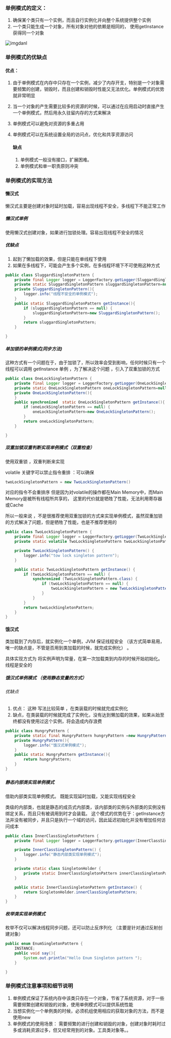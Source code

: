  

### 单例模式的定义：

1. 确保某个类只有一个实例，而且自行实例化并向整个系统提供整个实例
2. 一个类只能生成一个对象，所有对象对他的依赖是相同的， 使用getInstance 获得同一个对象

![img](D:\study\OboutDesign\doc\sgingleton.png)danl

### 单例模式的优缺点

#### 优点：

1. ​	由于单例模式在内存中只存在一个实例，减少了内存开支，特别是一个对象需要频繁的创建，销毁时，而且创建和销毁时性能又无法优化。单例模式的优势就非常明显

2. 当一个对象的产生需要比较多的资源的时候，可以通过在应用启动时直接产生一个单例模式，然后用永久驻留内存的方式来解决

3. 单例模式可以避免对资源的多重占用

4. 单例模式可以在系统设置全局的访问点，优化和共享资源访问

   #### 缺点

   1.  单例模式一般没有接口，扩展困难。
   2. 单例模式和单一职责原则冲突

### 单例模式的实现方法

#### 懒汉式

懒汉式主要是创建对象时延时加载，容易出现线程不安全，多线程下不能正常工作

##### 懒汉式单例

使用懒汉式创建对象，如果进行加锁处理。容易出现线程不安全的情况

##### 优缺点

1. 起到了懒加载的效果，但是只能在单线程下使用
2. 如果在多线程下，可能会产生多个实例，在多线程环境下不可使用这种方式

```java
public class SluggardSingletonPattern {
    private final Logger logger = LoggerFactory.getLogger(SluggardSingletonPattern.class);
    private static SluggardSingletonPattern sluggardSingletonPattern=null;
    private SluggardSingletonPattern(){
        logger.info("线程不安全的单例模式");
    }
    public static SluggardSingletonPattern getInstance(){
        if (sluggardSingletonPattern == null) {
            sluggardSingletonPattern=new SluggardSingletonPattern();
        }
        return sluggardSingletonPattern;
    }

}
```

#####  单加锁的单例模式(同步方法)

这种方式有一个问题在于，由于加锁了，所以效率会受到影响，任何时候只有一个线程可以调用 getInstance 单例 ，为了解决这个问题 ，引入了双重加锁的方式

```java
public class OneLockSingletonPattern {
    private final Logger logger = LoggerFactory.getLogger(OneLockSingletonPattern.class);
    private static OneLockSingletonPattern oneLockSingletonPattern=null;
    private OneLockSingletonPattern(){
    }
    public synchronized  static OneLockSingletonPattern getInstance(){
        if (oneLockSingletonPattern == null) {
            oneLockSingletonPattern=new OneLockSingletonPattern();
        }
        return oneLockSingletonPattern;
    }

}
```



#####  双重加锁双重判断实现单例模式（双重检查）

使用双重锁 ，双重判断来实现

 volatile 关键字可以禁止指令重排 ：可以确保

```java
twoLockSingletonPattern = new TwoLockSingletonPattern()
```

对应的指令不会重排序 但是因为对volatile的操作都在Main Memory中，而Main Memory是被所有线程所共享的， 这里的代价就是牺牲了性能，无法利用寄存器或Cache

所以一般来说 ，不是很推荐使用双重加锁的方式来实现单例模式，虽然双重加锁的方式解决了问题，但是牺牲了性能，也是不推荐使用的

```java
public class TwoLockSingletonPattern {
    private final Logger logger = LoggerFactory.getLogger(TwoLockSingletonPattern.class);
    private static volatile TwoLockSingletonPattern twoLockSingletonPattern;

    private TwoLockSingletonPattern() {
        logger.info("tow lock singleton pattern");
    }

    public static TwoLockSingletonPattern getInstance() {
        if (twoLockSingletonPattern == null) {
            synchronized (TwoLockSingletonPattern.class) {
                if (twoLockSingletonPattern == null) {
                    twoLockSingletonPattern = new TwoLockSingletonPattern();
                }
            }
        }
        return twoLockSingletonPattern;
    }
}
```



#### 饿汉式

类加载到了内存后，就实例化一个单例，JVM 保证线程安全  （该方式简单易用，唯一的缺点是，不管是否用到类加载的时候，就完成实例化） 。

具体实现方式为 将实例声明为常量，在第一次加载类到内存的时候开始初始化。线程是安全的

##### 饿汉式单例模式 （使用静态变量的方式）

###### 优缺点

1. 优点： 这种 写法比较简单 ，在类装载的时候就完成实例化
2. 缺点，在类装载的时候就完成了实例化，没有达到懒加载的效果，如果从始至终都没有使用过这个实例，将会造成内存浪费

```java
public class HungryPattern {
    private static final HungryPattern hungryPattern =new HungryPattern();
    private HungryPattern(){
        logger.info("饿汉式单例模式");
    }
    public static HungryPattern getInstance(){
        return hungryPattern;
    }
}
```

##### 

##### 静态内部类实现单例模式

借助内部类实现单例模式。 既能实现延时加载，又能实现线程安全

类级的内部类，也就是静态的成员式内部类，该内部类的实例与外部类的实例没有绑定关系，而且只有被调用到时才会装载。 这个模式的优势在于：getInstance方法并没有被同步，并且只是执行一个域的访问，因此延迟初始化并没有增加任何访问成本

```java
public class InnerClassSingletonPattern {
    private final Logger logger = LoggerFactory.getLogger(InnerClassSingletonPattern.class);

    private InnerClassSingletonPattern() {
        logger.info("静态内部类实现单例模式");
    }

    private static class SingletonHolder {
        private static InnerClassSingletonPattern innerClassSingletonPattern = new InnerClassSingletonPattern();
    }

    public static InnerClassSingletonPattern getInstance() {
        return SingletonHolder.innerClassSingletonPattern;
    }
}
```

#####  枚举类实现单例模式

枚举不仅可以解决线程同步问题，还可以防止反序列化 （主要是针对通过反射创建对象）

```java
public enum EnumSingletonPattern {
    INSTANCE;
    public void say(){
        System.out.println("Hello Enum Singleton pattern ");
    }

}
```

### 单例模式注意事项和细节说明

1. 单例模式保证了系统内存中该类只存在一个对象，节省了系统资源，对于一些需要频繁创建和销毁的对象，使用单例模式可以提供系统性能
2. 当想实例化一个单例类的时候，必须机组使用相应的获取对象的方法，而不是使用new
3. 单例模式的使用场景： 需要频繁的进行创建和销毁的对象，创建对象时耗时过多或消耗资源过多，但又经常用到的对象。工具类对象等。。

